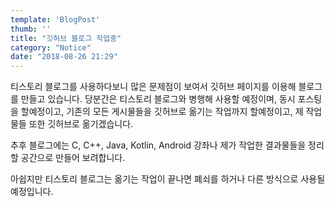 ```yaml
---
template: 'BlogPost'
thumb: ''
title: "깃허브 블로그 작업중"
category: "Notice"
date: "2018-08-26 21:29"
---
```

티스토리 블로그를 사용하다보니 많은 문제점이 보여서 깃허브 페이지를 이용해 블로그를 만들고 있습니다.
당분간은 티스토리 블로그와 병행해 사용할 예정이며, 동시 포스팅을 할예정이고, 기존의 모든 게시물들을 깃허브로 옮기는 작업까지 할예정이고, 제 작업물들 또한 깃허브로 옮기겠습니다.

추후 블로그에는 C, C++, Java, Kotlin, Android 강좌나 제가 작업한 결과물들을 정리할 공간으로 만들어 보려합니다.

아쉽지만 티스토리 블로그는 옮기는 작업이 끝나면 폐쇠를 하거나 다른 방식으로 사용될예정입니다.
